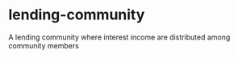 # lending-community
 A lending community where interest income are distributed among community members
